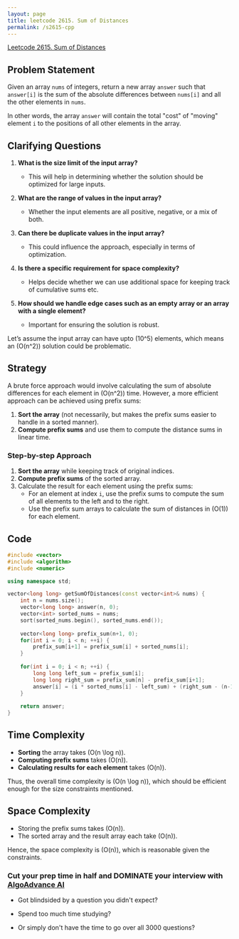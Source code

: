 ```yaml
---
layout: page
title: leetcode 2615. Sum of Distances
permalink: /s2615-cpp
---
```

[Leetcode 2615. Sum of Distances](https://algoadvance.github.io/algoadvance/l2615)
## Problem Statement

Given an array `nums` of integers, return a new array `answer` such that `answer[i]` is the sum of the absolute differences between `nums[i]` and all the other elements in `nums`.

In other words, the array `answer` will contain the total "cost" of "moving" element `i` to the positions of all other elements in the array.

## Clarifying Questions

1. **What is the size limit of the input array?**
   - This will help in determining whether the solution should be optimized for large inputs.

2. **What are the range of values in the input array?**
   - Whether the input elements are all positive, negative, or a mix of both.

3. **Can there be duplicate values in the input array?**
   - This could influence the approach, especially in terms of optimization.

4. **Is there a specific requirement for space complexity?**
   - Helps decide whether we can use additional space for keeping track of cumulative sums etc.

5. **How should we handle edge cases such as an empty array or an array with a single element?**
   - Important for ensuring the solution is robust.

Let’s assume the input array can have upto \(10^5\) elements, which means an \(O(n^2)\) solution could be problematic.

## Strategy

A brute force approach would involve calculating the sum of absolute differences for each element in \(O(n^2)\) time. However, a more efficient approach can be achieved using prefix sums:

1. **Sort the array** (not necessarily, but makes the prefix sums easier to handle in a sorted manner).
2. **Compute prefix sums** and use them to compute the distance sums in linear time.

### Step-by-step Approach

1. **Sort the array** while keeping track of original indices.
2. **Compute prefix sums** of the sorted array.
3. Calculate the result for each element using the prefix sums:
   - For an element at index `i`, use the prefix sums to compute the sum of all elements to the left and to the right.
   - Use the prefix sum arrays to calculate the sum of distances in \(O(1)\) for each element.

## Code

```cpp
#include <vector>
#include <algorithm>
#include <numeric>

using namespace std;

vector<long long> getSumOfDistances(const vector<int>& nums) {
    int n = nums.size();
    vector<long long> answer(n, 0);
    vector<int> sorted_nums = nums;
    sort(sorted_nums.begin(), sorted_nums.end());
    
    vector<long long> prefix_sum(n+1, 0);
    for(int i = 0; i < n; ++i) {
        prefix_sum[i+1] = prefix_sum[i] + sorted_nums[i];
    }
    
    for(int i = 0; i < n; ++i) {
        long long left_sum = prefix_sum[i];
        long long right_sum = prefix_sum[n] - prefix_sum[i+1];
        answer[i] = (i * sorted_nums[i] - left_sum) + (right_sum - (n-1-i) * sorted_nums[i]);
    }
    
    return answer;
}
```

## Time Complexity

- **Sorting** the array takes \(O(n \log n)\).
- **Computing prefix sums** takes \(O(n)\).
- **Calculating results for each element** takes \(O(n)\).

Thus, the overall time complexity is \(O(n \log n)\), which should be efficient enough for the size constraints mentioned.

## Space Complexity

- Storing the prefix sums takes \(O(n)\).
- The sorted array and the result array each take \(O(n)\).

Hence, the space complexity is \(O(n)\), which is reasonable given the constraints.


### Cut your prep time in half and DOMINATE your interview with [AlgoAdvance AI](https://algoAdvance.com)

- Got blindsided by a question you didn't expect?

- Spend too much time studying?

- Or simply don't have the time to go over all 3000 questions?


